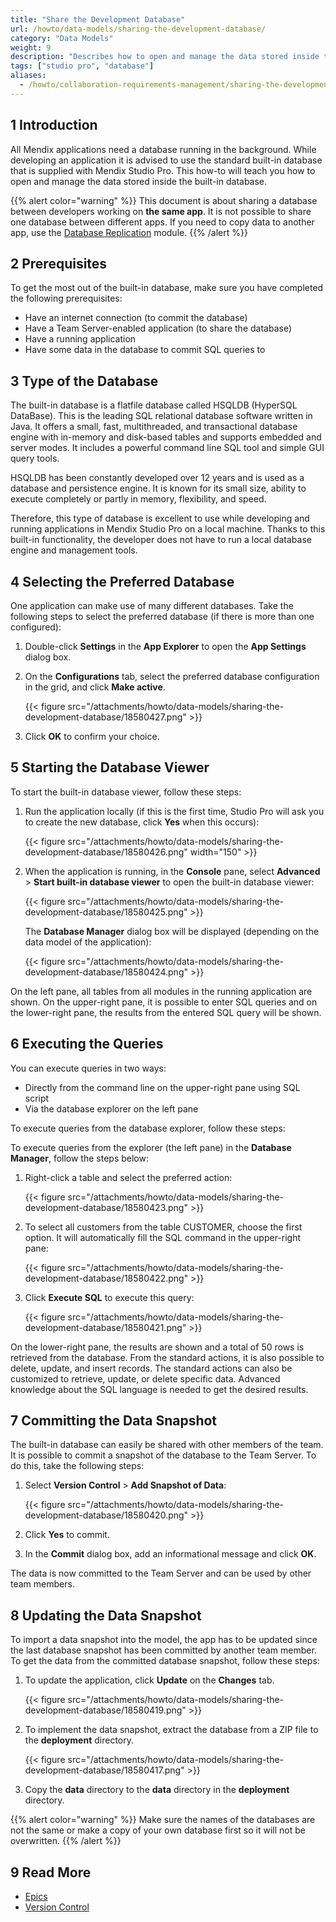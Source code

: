 ```yaml
---
title: "Share the Development Database"
url: /howto/data-models/sharing-the-development-database/
category: "Data Models"
weight: 9
description: "Describes how to open and manage the data stored inside the built-in database that is supplied with Studio Pro."
tags: ["studio pro", "database"]
aliases:
  - /howto/collaboration-requirements-management/sharing-the-development-database/
---
```


## 1 Introduction

All Mendix applications need a database running in the background. While developing an application it is advised to use the standard built-in database that is supplied with Mendix Studio Pro. This how-to will teach you how to open and manage the data stored inside the built-in database.

{{% alert color="warning" %}}
This document is about sharing a database between developers working on **the same app**. It is not possible to share one database between different apps. If you need to copy data to another app, use the [Database Replication](/appstore/modules/database-replication/) module.
{{% /alert %}}

## 2 Prerequisites

To get the most out of the built-in database, make sure you have completed the following prerequisites:

* Have an internet connection (to commit the database)
* Have a Team Server-enabled application (to share the database)
* Have a running application
* Have some data in the database to commit SQL queries to

## 3 Type of the Database

The built-in database is a flatfile database called HSQLDB (HyperSQL DataBase). This is the leading SQL relational database software written in Java. It offers a small, fast, multithreaded, and transactional database engine with in-memory and disk-based tables and supports embedded and server modes. It includes a powerful command line SQL tool and simple GUI query tools.

HSQLDB has been constantly developed over 12 years and is used as a database and persistence engine. It is known for its small size, ability to execute completely or partly in memory, flexibility, and speed.

Therefore, this type of database is excellent to use while developing and running applications in Mendix Studio Pro on a local machine. Thanks to this built-in functionality, the developer does not have to run a local database engine and management tools.

## 4 Selecting the Preferred Database

One application can make use of many different databases. Take the following steps to select the preferred database (if there is more than one configured):

1. Double-click **Settings** in the **App Explorer** to open the **App Settings** dialog box.
2. On the **Configurations** tab, select the preferred database configuration in the grid, and click **Make active**.

    {{< figure src="/attachments/howto/data-models/sharing-the-development-database/18580427.png" >}}

3. Click **OK** to confirm your choice. 

## 5 Starting the Database Viewer

To start the built-in database viewer, follow these steps:

1. Run the application locally (if this is the first time, Studio Pro will ask you to create the new database, click **Yes** when this occurs):

    {{< figure src="/attachments/howto/data-models/sharing-the-development-database/18580426.png"   width="150"  >}}

2. When the application is running, in the **Console** pane, select **Advanced** > **Start built-in database viewer** to open the built-in database viewer:

    {{< figure src="/attachments/howto/data-models/sharing-the-development-database/18580425.png" >}} 

    The **Database Manager** dialog box will be displayed (depending on the data model of the application):

    {{< figure src="/attachments/howto/data-models/sharing-the-development-database/18580424.png" >}}

On the left pane, all tables from all modules in the running application are shown. On the upper-right pane, it is possible to enter SQL queries and on the lower-right pane, the results from the entered SQL query will be shown.

## 6 Executing the Queries

You can execute queries in two ways:

* Directly from the command line on the upper-right pane using SQL script
* Via the database explorer on the left pane

To execute queries from the database explorer, follow these steps:

To execute queries from the explorer (the left pane) in the **Database Manager**, follow the steps below:

1. Right-click a table and select the preferred action:

    {{< figure src="/attachments/howto/data-models/sharing-the-development-database/18580423.png" >}}

2. To select all customers from the table CUSTOMER, choose the first option. It will automatically fill the SQL command in the upper-right pane:

    {{< figure src="/attachments/howto/data-models/sharing-the-development-database/18580422.png" >}}

3. Click **Execute SQL** to execute this query:

    {{< figure src="/attachments/howto/data-models/sharing-the-development-database/18580421.png" >}}

On the lower-right pane, the results are shown and a total of 50 rows is retrieved from the database. From the standard actions, it is also possible to delete, update, and insert records. The standard actions can also be customized to retrieve, update, or delete specific data. Advanced knowledge about the SQL language is needed to get the desired results.

## 7 Committing the Data Snapshot

The built-in database can easily be shared with other members of the team. It is possible to commit a snapshot of the database to the Team Server. To do this, take the following steps:

1. Select **Version Control** > **Add Snapshot of Data**:

    {{< figure src="/attachments/howto/data-models/sharing-the-development-database/18580420.png" >}}

2. Click **Yes** to commit.
3. In the **Commit** dialog box, add an informational message and click **OK**.

The data is now committed to the Team Server and can be used by other team members.

## 8 Updating the Data Snapshot

To import a data snapshot into the model, the app has to be updated since the last database snapshot has been committed by another team member. To get the data from the committed database snapshot, follow these steps:

1. To update the application, click **Update** on the **Changes** tab.

    {{< figure src="/attachments/howto/data-models/sharing-the-development-database/18580419.png" >}}

2. To implement the data snapshot, extract the database from a ZIP file to the **deployment** directory.

    {{< figure src="/attachments/howto/data-models/sharing-the-development-database/18580417.png" >}}

3. Copy the **data** directory to the **data** directory in the **deployment** directory.

{{% alert color="warning" %}}
Make sure the names of the databases are not the same or make a copy of your own database first so it will not be overwritten.
{{% /alert %}}

## 9 Read More

* [Epics](/developerportal/project-management/epics/)
* [Version Control](/refguide/version-control/)

